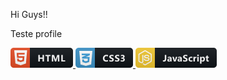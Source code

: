 Hi Guys!!

Teste profile

<p align="left">
   <a href="#">
    <img src="iconProfile/html.png" alt="badge" style="vertical-align:top margin:6px 4px">
  </a> 
   
   <a href="#">
    <img src="iconProfile/css3.png" alt="badge" style="vertical-align:top margin:6px 4px">
   </a> 
  
   <a href="#">
    <img src="iconProfile/js.png" alt="badge" style="vertical-align:top margin:6px 4px">
   </a> 
   
</p>
